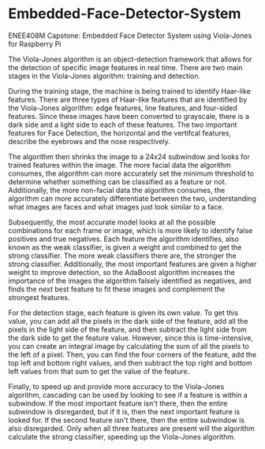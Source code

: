 # Embedded-Face-Detector-System
ENEE408M Capstone: Embedded Face Detector System using Viola-Jones for Raspberry Pi

The Viola-Jones algorithm is an object-detection framework that allows for the detection of specific image features in real time. There are two main stages in the Viola-Jones algorithm: training and detection.

During the training stage, the machine is being trained to identify Haar-like features. There are three types of Haar-like features that are identified by the Viola-Jones algorithm: edge features, line features, and four-sided features. Since these images have been converted to grayscale, there is a dark side and a light side to each of these features. The two important features for Face Detection, the horizontal and the vertifcal features, describe the eyebrows and the nose respectively.

The algorithm then shrinks the image to a 24x24 subwindow and looks for trained features within the image. The more facial data the algorithm consumes, the algorithm can more accurately set the minimum threshold to determine whether something can be classified as a feature or not. Additionally, the more non-facial data the algorithm consumes, the algorithm can more accurately differentiate between the two, understanding what images are faces and what images just look similar to a face.

Subsequently, the most accurate model looks at all the possible combinations for each frame or image, which is more likely to identify false positives and true negatives. Each feature the algorithm identifies, also known as the weak classifier, is given a weight and combined to get the strong classifier. The more weak classifiers there are, the stronger the strong classifier. Additionally, the most important features are given a higher weight to improve detection, so the AdaBoost algorithm increases the importance of the images the algorithm falsely identified as negatives, and finds the next best feature to fit these images and complement the strongest features. 

For the detection stage, each feature is given its own value. To get this value, you can add all the pixels in the dark side of the feature, add all the pixels in the light side of the feature, and then subtract the light side from the dark side to get the feature value. However, since this is time-intensive, you can create an integral image by calculating the sum of all the pixels to the left of a pixel. Then, you can find the four corners of the feature, add the top left and bottom right values, and then subtract the top right and bottom left values from that sum to get the value of the feature.

Finally, to speed up and provide more accuracy to the Viola-Jones algorithm, cascading can be used by looking to see if a feature is within a subwindow. If the most important feature isn't there, then the entire subwindow is disregarded, but if it is, then the next important feature is looked for. If the second feature isn't there, then the entire subwindow is also disregarded. Only when all three features are present will the algorithm calculate the strong classifier, speeding up the Viola-Jones algorithm.
